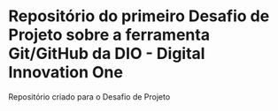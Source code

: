 # Repositório do primeiro Desafio de Projeto sobre a ferramenta Git/GitHub da DIO - Digital Innovation One
Repositório criado para o Desafio de Projeto 
